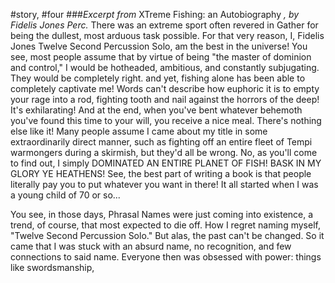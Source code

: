 #story, #four 
###*Excerpt from* XTreme Fishing: an Autobiography *, by Fidelis Jones Perc.*
There was an extreme sport often revered in Gather for being the dullest, most arduous task possible. For that very reason, I, Fidelis Jones Twelve Second Percussion Solo, am the best in the universe! You see, most people assume that by virtue of being "the master of dominion and control," I would be hotheaded, ambitious, and constantly subjugating. They would be completely right. and yet, fishing alone has been able to completely captivate me! Words can't describe how euphoric it is to empty your rage into a rod, fighting tooth and nail against the horrors of the deep! It's exhilarating! And at the end, when you've bent whatever behemoth you've found this time to your will, you receive a nice meal. There's nothing else like it!
Many people assume I came about my title in some extraordinarily direct manner, such as fighting off an entire fleet of Tempi warmongers during a skirmish, but they'd all be wrong. No, as you'll come to find out, I simply DOMINATED AN ENTIRE PLANET OF FISH! BASK IN MY GLORY YE HEATHENS! See, the best part of writing a book is that people literally pay you to put whatever you want in there! It all started when I was a young child of 70 or so...

You see, in those days, Phrasal Names were just coming into existence, a trend, of course, that most expected to die off. How I regret naming myself, "Twelve Second Percussion Solo." But alas, the past can't be changed. So it came that I was stuck with an absurd name, no recognition, and few connections to said name. Everyone then was obsessed with power: things like swordsmanship,